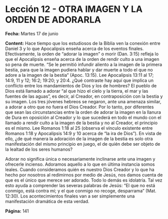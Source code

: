 # Lección 12 - OTRA IMAGEN Y LA ORDEN DE ADORARLA

**Fecha:** Martes 17 de junio



**Content:** 
Hace tiempo que los estudiosos de la Biblia ven la conexión entre Daniel 3 y lo
que Apocalipsis enseña acerca de los eventos finales. Efectivamente, la orden de
“adorar la imagen” o morir (Dan. 3:15) refleja lo que el Apocalipsis enseña acerca
de la orden de rendir culto a una imagen so pena de muerte. “Se le permitió
infundir aliento a la imagen de la primera bestia, para que la imagen pudiera
hablar y dar muerte a todo el que no adore a la imagen de la bestia” (Apoc. 13:15).
Lee Apocalipsis 13:11 al 17; 14:9, 11 y 12; 16:2; 19:20; y 20:4. ¿Qué contraste
hay aquí que implica un conflicto entre los mandamientos de Dios y los
de hombres?
El pueblo de Dios está llamado a adorar “al que hizo el cielo y la tierra, el mar
y las fuentes de las aguas”, es decir, al Creador, en contraposición con la bestia
y su imagen. Los tres jóvenes hebreos se negaron, ante una amenaza similar, a
adorar a otro que no fuera el Dios Creador. Por lo tanto, por diferentes que sean
las circunstancias entre la orden de adorar la imagen en la llanura de Dura en
oposición al Creador y lo que sucederá en todo el mundo con el llamado a rendir
culto a la imagen de la bestia y no al Creador, el principio es el mismo.
Lee Romanos 1:18 al 25 (observa el vínculo existente entre Romanos 1:18
y Apocalipsis 14:9 y 10 acerca de “la ira de Dios”). En vista de ello, ¿de qué
manera la adoración de la imagen de la bestia es solo otra manifestación
del mismo principio en juego, el de quién debe ser objeto de la lealtad de
los seres humanos?

Adorar no significa única o necesariamente inclinarse ante una imagen
y ofrecerle incienso. Adoramos aquello a lo que en última instancia somos
leales. Cuando consideramos quién es nuestro Dios Creador y lo que ha hecho
por nosotros al redimirnos por medio de Jesús, nos damos cuenta de que es el
único que merece ser adorado. Todo lo demás es idolatría. Tal vez esto ayuda a
comprender las severas palabras de Jesús: “El que no está conmigo, está contra
mí; y el que conmigo no recoge, desparrama” (Mat. 12:30). Los acontecimientos
finales van a ser simplemente una manifestación dramática de esta verdad.

**Página:** 141